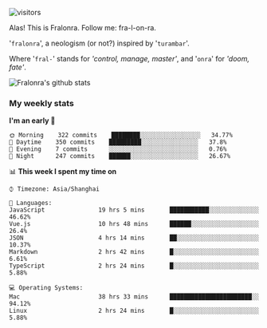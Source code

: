 ![visitors](https://visitor-badge.glitch.me/badge?page_id=fralonra.fralonra)

Alas! This is Fralonra. Follow me: fra-l-on-ra.

'`fralonra`', a neologism (or not?) inspired by '`turambar`'.

Where '`fral-`' stands for *'control, manage, master'*, and '`onra`' for *'doom, fate'*.

![Fralonra's github stats](https://github-readme-stats.vercel.app/api?username=fralonra)

### My weekly stats

<!--START_SECTION:waka-->
**I'm an early 🐤** 

```text
🌞 Morning    322 commits    ████████░░░░░░░░░░░░░░░░░   34.77% 
🌆 Daytime    350 commits    █████████░░░░░░░░░░░░░░░░   37.8% 
🌃 Evening    7 commits      ░░░░░░░░░░░░░░░░░░░░░░░░░   0.76% 
🌙 Night      247 commits    ██████░░░░░░░░░░░░░░░░░░░   26.67%

```


📊 **This week I spent my time on** 

```text
⌚︎ Timezone: Asia/Shanghai

💬 Languages: 
JavaScript               19 hrs 5 mins       ███████████░░░░░░░░░░░░░░   46.62% 
Vue.js                   10 hrs 48 mins      ██████░░░░░░░░░░░░░░░░░░░   26.4% 
JSON                     4 hrs 14 mins       ██░░░░░░░░░░░░░░░░░░░░░░░   10.37% 
Markdown                 2 hrs 42 mins       █░░░░░░░░░░░░░░░░░░░░░░░░   6.61% 
TypeScript               2 hrs 24 mins       █░░░░░░░░░░░░░░░░░░░░░░░░   5.88%

💻 Operating Systems: 
Mac                      38 hrs 33 mins      ███████████████████████░░   94.12% 
Linux                    2 hrs 24 mins       █░░░░░░░░░░░░░░░░░░░░░░░░   5.88%

```


<!--END_SECTION:waka-->